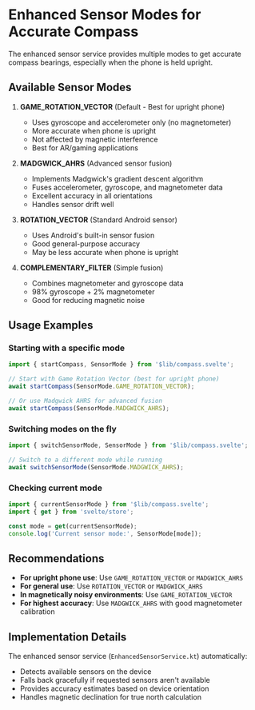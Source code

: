 # Enhanced Sensor Modes for Accurate Compass

The enhanced sensor service provides multiple modes to get accurate compass bearings, especially when the phone is held upright.

## Available Sensor Modes

1. **GAME_ROTATION_VECTOR** (Default - Best for upright phone)
   - Uses gyroscope and accelerometer only (no magnetometer)
   - More accurate when phone is upright
   - Not affected by magnetic interference
   - Best for AR/gaming applications

2. **MADGWICK_AHRS** (Advanced sensor fusion)
   - Implements Madgwick's gradient descent algorithm
   - Fuses accelerometer, gyroscope, and magnetometer data
   - Excellent accuracy in all orientations
   - Handles sensor drift well

3. **ROTATION_VECTOR** (Standard Android sensor)
   - Uses Android's built-in sensor fusion
   - Good general-purpose accuracy
   - May be less accurate when phone is upright

4. **COMPLEMENTARY_FILTER** (Simple fusion)
   - Combines magnetometer and gyroscope data
   - 98% gyroscope + 2% magnetometer
   - Good for reducing magnetic noise

## Usage Examples

### Starting with a specific mode

```typescript
import { startCompass, SensorMode } from '$lib/compass.svelte';

// Start with Game Rotation Vector (best for upright phone)
await startCompass(SensorMode.GAME_ROTATION_VECTOR);

// Or use Madgwick AHRS for advanced fusion
await startCompass(SensorMode.MADGWICK_AHRS);
```

### Switching modes on the fly

```typescript
import { switchSensorMode, SensorMode } from '$lib/compass.svelte';

// Switch to a different mode while running
await switchSensorMode(SensorMode.MADGWICK_AHRS);
```

### Checking current mode

```typescript
import { currentSensorMode } from '$lib/compass.svelte';
import { get } from 'svelte/store';

const mode = get(currentSensorMode);
console.log('Current sensor mode:', SensorMode[mode]);
```

## Recommendations

- **For upright phone use**: Use `GAME_ROTATION_VECTOR` or `MADGWICK_AHRS`
- **For general use**: Use `ROTATION_VECTOR` or `MADGWICK_AHRS`
- **In magnetically noisy environments**: Use `GAME_ROTATION_VECTOR`
- **For highest accuracy**: Use `MADGWICK_AHRS` with good magnetometer calibration

## Implementation Details

The enhanced sensor service (`EnhancedSensorService.kt`) automatically:
- Detects available sensors on the device
- Falls back gracefully if requested sensors aren't available
- Provides accuracy estimates based on device orientation
- Handles magnetic declination for true north calculation